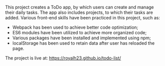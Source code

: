This project creates a ToDo app, by which users can create and manage their daily tasks. The app also includes projects, to which their
tasks are added. Various front-end skills have been practiced in this project, such as:

- Webpack has been used to achieve better code optimization;
- ES6 modules have been utilized to achieve more organized code;
- Various packages have been installed and implemented using npm;
- localStorage has been used to retain data after user has reloaded the page.

The project is live at: https://royalh23.github.io/todo-list/